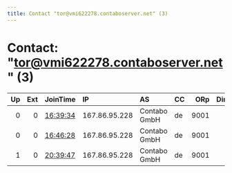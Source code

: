 ```yaml
---
title: Contact "tor@vmi622278.contaboserver.net" (3)
---
```


# Contact: "tor@vmi622278.contaboserver.net" (3)

|   Up |   Ext | JoinTime                                                                                            | IP            | AS           | CC   |   ORp |   Dirp | OS    | Version   | Nickname            |   eFamMembers |
|-----:|------:|:----------------------------------------------------------------------------------------------------|:--------------|:-------------|:-----|------:|-------:|:------|:----------|:--------------------|--------------:|
|    0 |     0 | [16:39:34](https://metrics.torproject.org/rs.html#details/7B996FA86A3302617D216A9F926AAA066305A52B) | 167.86.95.228 | Contabo GmbH | de   |  9001 |      0 | Linux | 0.4.5.9   | taiwanIndependenceB |             1 |
|    0 |     0 | [16:46:28](https://metrics.torproject.org/rs.html#details/E8AF094BD75916F10EE69B2575DB5B62DDCC0BD7) | 167.86.95.228 | Contabo GmbH | de   |  9001 |      0 | Linux | 0.4.5.9   | taiwanIndependenceB |             1 |
|    1 |     0 | [20:39:47](https://metrics.torproject.org/rs.html#details/9E2EB23020935381820F238525AFCB944FFF2124) | 167.86.95.228 | Contabo GmbH | de   |  9001 |      0 | Linux | 0.4.5.9   | taiwanIndependenceB |             3 |
